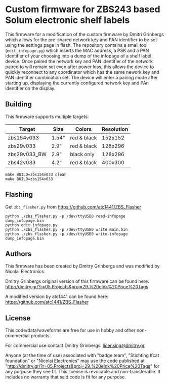 # Custom firmware for ZBS243 based Solum electronic shelf labels

This firmware for a modification of the custom firmware by Dmitri Grinbergs which allows for the pre-shared network key and PAN identifier to be set using the settings page in flash. The repository contains a small tool (`edit_infopage.py`) which inserts the MAC address, a PSK and a PAN identifier of your choosing into a dump of the infopage of a shelf label device. Once paired the network key and PAN identifier of the network paired to will remain set even after power loss, this allows the device to quickly reconnect to any coordinator which has the same nework key and PAN identifier combination set. The device will enter a pairing mode after starting up, displaying the currently configured network key and PAn identifier on the display.

## Building

This firmware supports multiple targets:

| Target                 | Size  | Colors      | Resolution |
| ---------------------- | ----- | ----------- | ---------- |
| zbs154v033             | 1.54" | red & black | 152x152    |
| zbs29v033              | 2.9"  | red & black | 128x296    |
| zbs29v033_BW           | 2.9"  | black only  | 128x296    |
| zbs42v033              | 4.2"  | red & black | 400x300    |

```
make BUILD=zbs154v033 clean
make BUILD=zbs154v033
```

## Flashing

Get `zbs_flasher.py` from https://github.com/atc1441/ZBS_Flasher

```
python ./zbs_flasher.py -p /dev/ttyUSB0 read-infopage dump_infopage.bin
python edit_infopage.py
python ./zbs_flasher.py -p /dev/ttyUSB0 write main.bin
python ./zbs_flasher.py -p /dev/ttyUSB0 write-infopage dump_infopage.bin
```

## Authors

This firmware has been created by Dmitry Grinbergs and was modified by Nicolai Electronics.

Dmitry Grinbergs original version of this firmware can be found here:
http://dmitry.gr/?r=05.Projects&proj=29.%20eInk%20Price%20Tags

A modified version by atc1441 can be found here:
https://github.com/atc1441/ZBS_Flasher

## License

This code/data/waveforms are free for use in hobby and other non-commercial products.

For commercial use contact Dmitry Grinbergs: <licensing@dmitry.gr>

Anyone (at the time of use) associated with "badge.team",  "Stichting Ifcat foundation" or "Nicolai Electronics" may use the code published at "http://dmitry.gr/?r=05.Projects&proj=29.%20eInk%20Price%20Tags" for any purpose they see fit. This license is revocable and non-transferable. It includes no warranty that said code is fit for any purpose.
